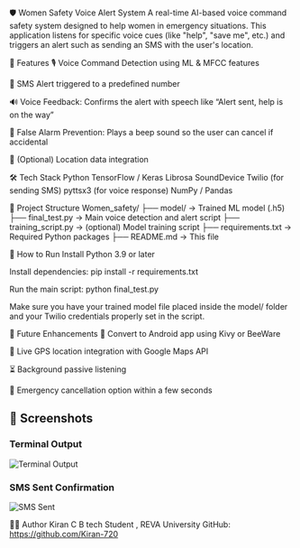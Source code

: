 🛡️ Women Safety Voice Alert System
A real-time AI-based voice command safety system designed to help women in emergency situations. This application listens for specific voice cues (like "help", "save me", etc.) and triggers an alert such as sending an SMS with the user's location.

🚀 Features
🎙️ Voice Command Detection using ML & MFCC features

📡 SMS Alert triggered to a predefined number

🔊 Voice Feedback: Confirms the alert with speech like “Alert sent, help is on the way”

📳 False Alarm Prevention: Plays a beep sound so the user can cancel if accidental

📍 (Optional) Location data integration

🛠️ Tech Stack
Python
TensorFlow / Keras
Librosa
SoundDevice
Twilio (for sending SMS)
pyttsx3 (for voice response)
NumPy / Pandas

📂 Project Structure
Women_safety/
├── model/ → Trained ML model (.h5)
├── final_test.py → Main voice detection and alert script
├── training_script.py → (optional) Model training script
├── requirements.txt → Required Python packages
├── README.md → This file

🧪 How to Run
Install Python 3.9 or later

Install dependencies:
pip install -r requirements.txt

Run the main script:
python final_test.py

Make sure you have your trained model file placed inside the model/ folder and your Twilio credentials properly set in the script.

🔮 Future Enhancements
📱 Convert to Android app using Kivy or BeeWare

📍 Live GPS location integration with Google Maps API

⏳ Background passive listening

🛑 Emergency cancellation option within a few seconds

## 📸 Screenshots

### Terminal Output
![Terminal Output](images/terminal_output.png)

### SMS Sent Confirmation
![SMS Sent](images/sms_sent.png)

👩‍💻 Author
Kiran C
B tech Student , REVA University
GitHub: https://github.com/Kiran-720

